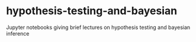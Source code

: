 # hypothesis-testing-and-bayesian
Jupyter notebooks giving brief lectures on hypothesis testing and bayesian inference
